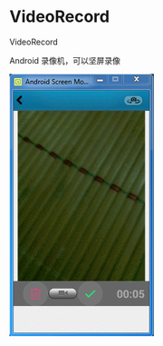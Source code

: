 # VideoRecord
VideoRecord

Android 录像机，可以坚屏录像

![](https://github.com/longtaoge/VideoRecord/blob/master/vediorecord.gif)
